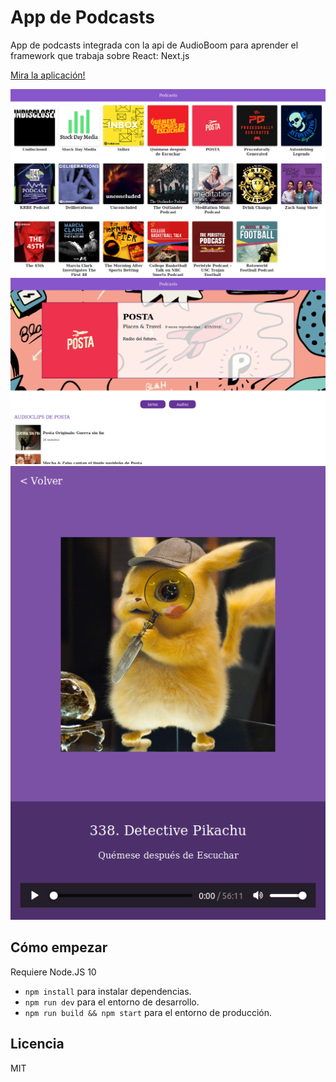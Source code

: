 # App de Podcasts

App de podcasts integrada con la api de AudioBoom para aprender el framework que trabaja sobre React: Next.js

[Mira la aplicación!](https://podcast-app-git-master.davos.now.sh/)

<img src="./.readme-static/home.png">
<img src="./.readme-static/channel.png">
<img src="./.readme-static/podcast-responsive.png">

## Cómo empezar

Requiere Node.JS 10

- `npm install` para instalar dependencias.
- `npm run dev` para el entorno de desarrollo.
- `npm run build && npm start` para el entorno de producción.

## Licencia

MIT
